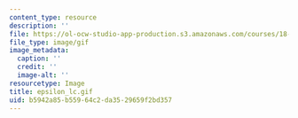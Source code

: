 ```yaml
---
content_type: resource
description: ''
file: https://ol-ocw-studio-app-production.s3.amazonaws.com/courses/18-013a-calculus-with-applications-spring-2005/b5942a85b55964c2da3529659f2bd357_epsilon_lc.gif
file_type: image/gif
image_metadata:
  caption: ''
  credit: ''
  image-alt: ''
resourcetype: Image
title: epsilon_lc.gif
uid: b5942a85-b559-64c2-da35-29659f2bd357
---
```

